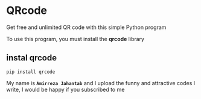 # QRcode
Get free and unlimited QR code with this simple Python program

To use this program, you must install the __qrcode__ library

## instal qrcode

    pip install qrcode

 
My name is __`Amirreza Jahantab`__ and I upload the funny and attractive codes I write, I would be happy if you subscribed to me
